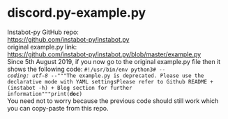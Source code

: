 # discord.py-example.py
Instabot-py GitHub repo:<br>
https://github.com/instabot-py/instabot.py<br>
original example.py link:<br>
https://github.com/instabot-py/instabot.py/blob/master/example.py<br>
Since 5th August 2019, if you now go to the original example.py file then it shows the following code:
<code>#!/usr/bin/env python3# -*- coding: utf-8 -*-"""The example.py is deprecated. Please use the declarative mode with YAML settingsPlease refer to Github README + (instabot -h) + Blog section for further information"""print(__doc__)</code>
<br>
You need not to worry because the previous code should still work which you can copy-paste from this repo.
